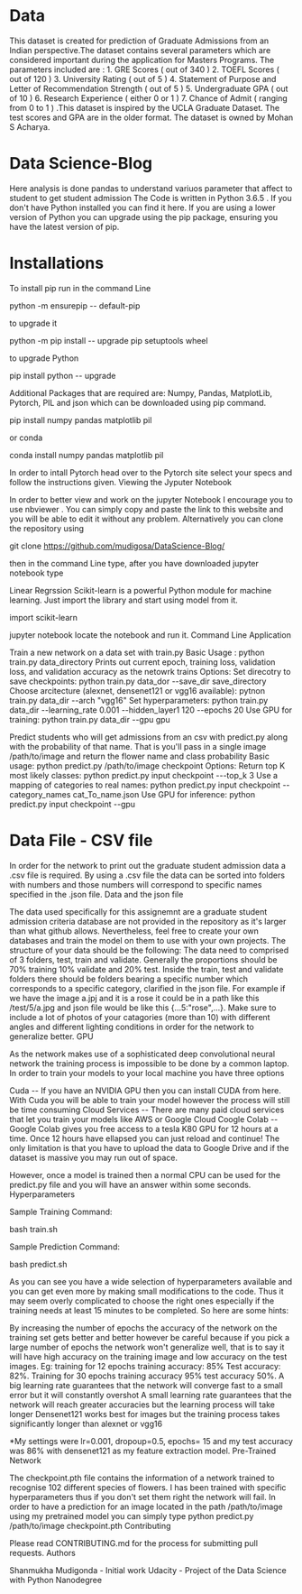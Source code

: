 # Data
This dataset is created for prediction of Graduate Admissions from an Indian perspective.The dataset contains several parameters which are considered important during the application for Masters Programs. The parameters included are : 1. GRE Scores ( out of 340 ) 2. TOEFL Scores ( out of 120 ) 3. University Rating ( out of 5 ) 4. Statement of Purpose and Letter of Recommendation Strength ( out of 5 ) 5. Undergraduate GPA ( out of 10 ) 6. Research Experience ( either 0 or 1 ) 7. Chance of Admit ( ranging from 0 to 1 )
.This dataset is inspired by the UCLA Graduate Dataset. The test scores and GPA are in the older format. The dataset is owned by Mohan S Acharya. 

# Data Science-Blog
Here analysis is done pandas to understand variuos parameter that affect to student to get student admission
The Code is written in Python 3.6.5 . If you don't have Python installed you can find it here. If you are using a lower version of Python you can upgrade using the pip package, ensuring you have the latest version of pip.

# Installations

To install pip run in the command Line

python -m ensurepip -- default-pip

to upgrade it

python -m pip install -- upgrade pip setuptools wheel

to upgrade Python

pip install python -- upgrade

Additional Packages that are required are: Numpy, Pandas, MatplotLib, Pytorch, PIL and json which can be downloaded using pip command.

pip install numpy pandas matplotlib pil

or conda

conda install numpy pandas matplotlib pil

In order to intall Pytorch head over to the Pytorch site select your specs and follow the instructions given. Viewing the Jyputer Notebook

In order to better view and work on the jupyter Notebook I encourage you to use nbviewer . You can simply copy and paste the link to this website and you will be able to edit it without any problem. Alternatively you can clone the repository using

git clone https://github.com/mudigosa/DataScience-Blog/

then in the command Line type, after you have downloaded jupyter notebook type

Linear Regrssion
Scikit-learn is a powerful Python module for machine learning. Just import the library and start using model from it. 

import scikit-learn

jupyter notebook
locate the notebook and run it. Command Line Application

Train a new network on a data set with train.py
    Basic Usage : python train.py data_directory
    Prints out current epoch, training loss, validation loss, and validation accuracy as the netowrk trains
    Options:
        Set direcotry to save checkpoints: python train.py data_dor --save_dir save_directory
        Choose arcitecture (alexnet, densenet121 or vgg16 available): pytnon train.py data_dir --arch "vgg16"
        Set hyperparameters: python train.py data_dir --learning_rate 0.001 --hidden_layer1 120 --epochs 20
        Use GPU for training: python train.py data_dir --gpu gpu

Predict students who will get admissions from an csv with predict.py along with the probability of that name. That is you'll pass in a single image /path/to/image and return the flower name and class probability
    Basic usage: python predict.py /path/to/image checkpoint
    Options:
        Return top K most likely classes: python predict.py input checkpoint ---top_k 3
        Use a mapping of categories to real names: python predict.py input checkpoint --category_names cat_To_name.json
        Use GPU for inference: python predict.py input checkpoint --gpu

# Data File - CSV file

In order for the network to print out the graduate student admission data  a .csv file is required. By using a .csv file the data can be sorted into folders with numbers and those numbers will correspond to specific names specified in the .json file. Data and the json file

The data used specifically for this assignemnt are a graduate student admission criteria database are not provided in the repository as it's larger than what github allows. Nevertheless, feel free to create your own databases and train the model on them to use with your own projects. The structure of your data should be the following: The data need to comprised of 3 folders, test, train and validate. Generally the proportions should be 70% training 10% validate and 20% test. Inside the train, test and validate folders there should be folders bearing a specific number which corresponds to a specific category, clarified in the json file. For example if we have the image a.jpj and it is a rose it could be in a path like this /test/5/a.jpg and json file would be like this {...5:"rose",...}. Make sure to include a lot of photos of your catagories (more than 10) with different angles and different lighting conditions in order for the network to generalize better. GPU

As the network makes use of a sophisticated deep convolutional neural network the training process is impossible to be done by a common laptop. In order to train your models to your local machine you have three options

Cuda -- If you have an NVIDIA GPU then you can install CUDA from here. With Cuda you will be able to train your model however the process will still be time consuming
Cloud Services -- There are many paid cloud services that let you train your models like AWS or Google Cloud
Coogle Colab -- Google Colab gives you free access to a tesla K80 GPU for 12 hours at a time. Once 12 hours have ellapsed you can just reload and continue! The only limitation is that you have to upload the data to Google Drive and if the dataset is massive you may run out of space.

However, once a model is trained then a normal CPU can be used for the predict.py file and you will have an answer within some seconds. Hyperparameters

Sample Training Command:

bash train.sh

Sample Prediction Command:

bash predict.sh

As you can see you have a wide selection of hyperparameters available and you can get even more by making small modifications to the code. Thus it may seem overly complicated to choose the right ones especially if the training needs at least 15 minutes to be completed. So here are some hints:

By increasing the number of epochs the accuracy of the network on the training set gets better and better however be careful because if you pick a large number of epochs the network won't generalize well, that is to say it will have high accuracy on the training image and low accuracy on the test images. Eg: training for 12 epochs training accuracy: 85% Test accuracy: 82%. Training for 30 epochs training accuracy 95% test accuracy 50%.
A big learning rate guarantees that the network will converge fast to a small error but it will constantly overshot
A small learning rate guarantees that the network will reach greater accuracies but the learning process will take longer
Densenet121 works best for images but the training process takes significantly longer than alexnet or vgg16

*My settings were lr=0.001, dropoup=0.5, epochs= 15 and my test accuracy was 86% with densenet121 as my feature extraction model. Pre-Trained Network

The checkpoint.pth file contains the information of a network trained to recognise 102 different species of flowers. I has been trained with specific hyperparameters thus if you don't set them right the network will fail. In order to have a prediction for an image located in the path /path/to/image using my pretrained model you can simply type python predict.py /path/to/image checkpoint.pth Contributing

Please read CONTRIBUTING.md for the process for submitting pull requests. Authors

Shanmukha Mudigonda - Initial work Udacity -  Project of the Data Science with Python Nanodegree
